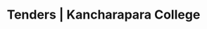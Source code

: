 ---
title: "Tenders | Kancharapara College"
description: "Tenders"

hero: 
  title: "All Tenders"


tenders:
  - date: "2022-05-17"
    title: "Notice for Project Submission of the 4th Semester Hindi Generic Elective Students."
    downloadLink: "https://www.kanchraparacollege.ac.in/Download/20222705327023810.pdf"
  - date: "2022-05-17"
    title: "Notice for Project Submission of the 4th Semester Hindi Generic Elective Students."
    downloadLink: "https://www.kanchraparacollege.ac.in/Download/20222705327023810.pdf"
  - date: "2022-05-14"
    title: "Notice for Project Submission of the 4th Semester Hindi Generic Elective Students."
    downloadLink: "https://www.kanchraparacollege.ac.in/Download/20222705327023810.pdf"
  - date: "2022-05-12"
    title: "Notice for Project Submission of the 4th Semester Hindi Generic Elective Students."
    downloadLink: "https://www.kanchraparacollege.ac.in/Download/20222705327023810.pdf"
  - date: "2022-05-11"
    title: "Notice for Project Submission of the 4th Semester Hindi Generic Elective Students."
    downloadLink: "https://www.kanchraparacollege.ac.in/Download/20222705327023810.pdf"
  - date: "2022-05-10"
    title: "Notice for Project Submission of the 4th Semester Hindi Generic Elective Students."
    downloadLink: "https://www.kanchraparacollege.ac.in/Download/20222705327023810.pdf"

layout: "tenders"
---